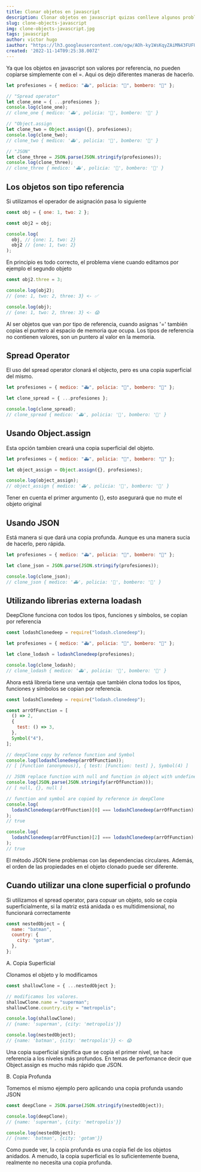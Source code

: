 ```yaml
---
title: Clonar objetos en javascript
description: Clonar objetos en javascript quizas conlleve algunos problemas que resolveremos en este tutorial de como clonar objetos de distintas maneras posibles
slug: clone-objects-javascript
img: clone-objects-javascript.jpg
tags: javascript
author: victor hugo
iauthor: "https://lh3.googleusercontent.com/ogw/AOh-ky1WsKqyZAiMN43FUFUKq2KaBlr6gK4JXgJtrIbnjg=s32-c-mo"
created: '2022-11-14T09:25:38.007Z'
---
```


Ya que los objetos en javascript son valores por referencia, no pueden copiarse simplemente con el =. Aqui os dejo diferentes maneras de hacerlo.

```javascript
let profesiones = { medico: "🚑", policia: "🚓", bombero: "🚒" };

// "Spread operator"
let clone_one = { ...profesiones };
console.log(clone_one);
// clone_one { medico: '🚑', policia: '🚓', bombero: '🚒' }

// "Object.assign
let clone_two = Object.assign({}, profesiones);
console.log(clone_two);
// clone_two { medico: '🚑', policia: '🚓', bombero: '🚒' }

// "JSON"
let clone_three = JSON.parse(JSON.stringify(profesiones));
console.log(clone_three);
// clone_three { medico: '🚑', policia: '🚓', bombero: '🚒' }
```

## Los objetos son tipo referencia

Si utilizamos el operador de asignación pasa lo siguiente

```javascript
const obj = { one: 1, two: 2 };

const obj2 = obj;

console.log(
  obj, // {one: 1, two: 2}
  obj2 // {one: 1, two: 2}
);
```

En principio es todo correcto, el problema viene cuando editamos por ejemplo el segundo objeto

```javascript
const obj2.three = 3;

console.log(obj2);
// {one: 1, two: 2, three: 3} <- ✅

console.log(obj);
// {one: 1, two: 2, three: 3} <- 😱
```

Al ser objetos que van por tipo de referencia, cuando asignas '=' también copias el puntero al espacio de memoria que ocupa. Los tipos de referencia no contienen valores, son un puntero al valor en la memoria.

## Spread Operator

El uso del spread operator clonará el objecto, pero es una copia superficial del mismo.

```javascript
let profesiones = { medico: "🚑", policia: "🚓", bombero: "🚒" };

let clone_spread = { ...profesiones };

console.log(clone_spread);
// clone_spread { medico: '🚑', policia: '🚓', bombero: '🚒' }
```

## Usando Object.assign

Esta opción tambien creará una copia superficial del objeto.

```javascript
let profesiones = { medico: "🚑", policia: "🚓", bombero: "🚒" };

let object_assign = Object.assign({}, profesiones);

console.log(object_assign);
// object_assign { medico: '🚑', policia: '🚓', bombero: '🚒' }
```

Tener en cuenta el primer argumento {}, esto asegurará que no mute el objeto original

## Usando JSON

Está manera si que dará una copia profunda. Aunque es una manera sucia de hacerlo, pero rápida.

```javascript
let profesiones = { medico: "🚑", policia: "🚓", bombero: "🚒" };

let clone_json = JSON.parse(JSON.stringify(profesiones));

console.log(clone_json);
// clone_json { medico: '🚑', policia: '🚓', bombero: '🚒' }
```

## Utilizando librerias externa loadash

DeepClone funciona con todos los tipos, funciones y símbolos, se copian por referencia

```javascript
const lodashClonedeep = require("lodash.clonedeep");

let profesiones = { medico: "🚑", policia: "🚓", bombero: "🚒" };

let clone_lodash = lodashClonedeep(profesiones);

console.log(clone_lodash);
// clone_lodash { medico: '🚑', policia: '🚓', bombero: '🚒' }
```

Ahora está libreria tiene una ventaja que también clona todos los tipos, funciones y símbolos se copian por referencia.

```javascript
const lodashClonedeep = require("lodash.clonedeep");

const arrOfFunction = [
  () => 2,
  {
    test: () => 3,
  },
  Symbol("4"),
];

// deepClone copy by refence function and Symbol
console.log(lodashClonedeep(arrOfFunction));
// [ [Function (anonymous)], { test: [Function: test] }, Symbol(4) ]

// JSON replace function with null and function in object with undefined
console.log(JSON.parse(JSON.stringify(arrOfFunction)));
// [ null, {}, null ]

// function and symbol are copied by reference in deepClone
console.log(
  lodashClonedeep(arrOfFunction)[0] === lodashClonedeep(arrOfFunction)[0]
);
// true

console.log(
  lodashClonedeep(arrOfFunction)[2] === lodashClonedeep(arrOfFunction)[2]
);
// true
```

El método JSON tiene problemas con las dependencias circulares. Además, el orden de las propiedades en el objeto clonado puede ser diferente.

## Cuando utilizar una clone superficial o profundo

Si utilizamos el spread operator, para copuar un objeto, solo se copia superficialmente, si la matriz está anidada o es multidimensional, no funcionará correctamente

```javascript
const nestedObject = {
  name: "batman",
  country: {
    city: "gotam",
  },
};
```

A. Copia Superficial

Clonamos el objeto y lo modificamos

```javascript
const shallowClone = { ...nestedObject };

// modificamos los valores.
shallowClone.name = "superman";
shallowClone.country.city = "metropolis";

console.log(shallowClone);
// {name: 'superman', {city: 'metropolis'}}

console.log(nestedObject);
// {name: 'batman', {city: 'metropolis'}} <- 😱
```

Una copia superficial significa que se copia el primer nivel, se hace referencia a los niveles más profundos.
En temas de perfomance decir que Object.assign es mucho más rápido que JSON.

B. Copia Profunda

Tomemos el mismo ejemplo pero aplicando una copia profunda usando JSON

```javascript
const deepClone = JSON.parse(JSON.stringify(nestedObject));

console.log(deepClone);
// {name: 'superman', {city: 'metropolis'}}

console.log(nestedObject);
// {name: 'batman', {city: 'gotam'}}
```

Como puede ver, la copia profunda es una copia fiel de los objetos anidados. A menudo, la copia superficial es lo suficientemente buena, realmente no necesita una copia profunda.
